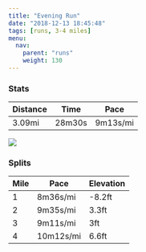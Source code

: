 ```yaml
---
title: "Evening Run"
date: "2018-12-13 18:45:48"
tags: [runs, 3-4 miles]
menu:
  nav:
    parent: "runs"
    weight: 130
---
```


### Stats

| Distance | Time | Pace |
|----------|------|------|
|3.09mi|28m30s|9m13s/mi|

<img src='https://maps.googleapis.com/maps/api/staticmap?maptype=roadmap&path=enc:s{jeIreyLhBxCtD_A{AvDDlDlHzNnHxBbMdVvDxMtGfg@s@iAz@bKe@~k@b@wg@u@kOn@|AaI_k@uE_QsKmP}CGoEuFyDsN?iFeCeGz@~D{@rB&key=AIzaSyC1MId7bFpkLXNAaYhBSTb8jLyiSqzbDtM&size=800x800&markers=color:yellow|label:S|53.47274,-2.2641&markers=color:green|label:F|53.47226,-2.2646899999999994'>

### Splits

| Mile | Pace | Elevation |
|------|------|-----------|
|1|8m36s/mi|-8.2ft|
|2|9m35s/mi|3.3ft|
|3|9m11s/mi|3ft|
|4|10m12s/mi|6.6ft|
